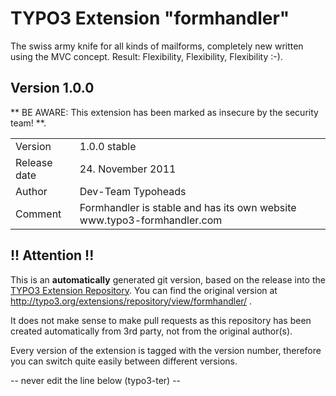 # TYPO3 Extension "formhandler"
The swiss army knife for all kinds of mailforms, completely new written using the MVC concept. Result: Flexibility, Flexibility, Flexibility	:-).

## Version 1.0.0
** BE AWARE: This extension has been marked as insecure by the security team! **.



<table>
	<tr><td>Version</td><td>1.0.0 stable</td></tr>
	<tr><td>Release date</td><td>24. November 2011</td></tr>
	<tr><td>Author</td><td>Dev-Team Typoheads</td></tr>
	<tr><td>Comment</td><td>Formhandler is stable and has its own website www.typo3-formhandler.com</td></tr>
</table>

## !! Attention !!
This is an **automatically** generated git version, based on the release into the [TYPO3 Extension Repository](http://www.typo3.org/extensions/).
You can find the original version at http://typo3.org/extensions/repository/view/formhandler/ .

It does not make sense to make pull requests as this repository has been created automatically from 3rd party, not from the original author(s).

Every version of the extension is tagged with the version number, therefore you can switch quite easily between different versions.


-- never edit the line below (typo3-ter) --